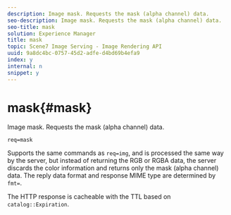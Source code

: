 ```yaml
---
description: Image mask. Requests the mask (alpha channel) data.
seo-description: Image mask. Requests the mask (alpha channel) data.
seo-title: mask
solution: Experience Manager
title: mask
topic: Scene7 Image Serving - Image Rendering API
uuid: 9a8dc4bc-0757-45d2-adfe-d4bd69b4efa9
index: y
internal: n
snippet: y
---
```


# mask{#mask}

Image mask. Requests the mask (alpha channel) data.

 `req=mask`

Supports the same commands as `req=img`, and is processed the same way by the server, but instead of returning the RGB or RGBA data, the server discards the color information and returns only the mask (alpha channel) data. The reply data format and response MIME type are determined by `fmt=`.

The HTTP response is cacheable with the TTL based on `catalog::Expiration`. 
